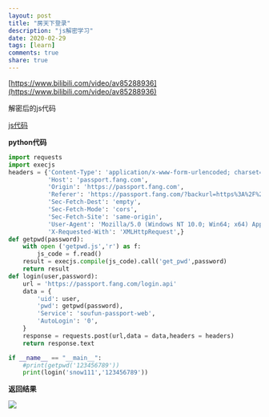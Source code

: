 ```yaml
---
layout: post
title: "房天下登录"
description: "js解密学习"
date: 2020-02-29
tags: [learn]
comments: true
share: true
---
```


[https://www.bilibili.com/video/av85288936](https://www.bilibili.com/video/av85288936)

解密后的js代码

[js代码](https://gitee.com/hkslover/blog_img/raw/master/file/getpwd.js)

**python代码**
```python
import requests
import execjs
headers = {'Content-Type': 'application/x-www-form-urlencoded; charset=UTF-8',
           'Host': 'passport.fang.com',
           'Origin': 'https://passport.fang.com',
           'Referer': 'https://passport.fang.com/?backurl=https%3A%2F%2Fwww.fang.com%2Fdefault.htm',
           'Sec-Fetch-Dest': 'empty',
           'Sec-Fetch-Mode': 'cors',
           'Sec-Fetch-Site': 'same-origin',
           'User-Agent': 'Mozilla/5.0 (Windows NT 10.0; Win64; x64) AppleWebKit/537.36 (KHTML, like Gecko) Chrome/80.0.3987.122 Safari/537.36',
           'X-Requested-With': 'XMLHttpRequest',}
def getpwd(password):
    with open ('getpwd.js','r') as f:
        js_code = f.read()
    result = execjs.compile(js_code).call('get_pwd',password)
    return result
def login(user,password):
    url = 'https://passport.fang.com/login.api'
    data = {
        'uid': user,
        'pwd': getpwd(password),
        'Service': 'soufun-passport-web',
        'AutoLogin': '0',
    }
    response = requests.post(url,data = data,headers = headers)
    return response.text

if __name__ == "__main__":
    #print(getpwd('123456789'))
    print(login('snow111','123456789'))
 ```
 
 **返回结果**
 
![](https://gitee.com/hkslover/blog_img/raw/master/2020/%E5%BE%AE%E4%BF%A1%E6%88%AA%E5%9B%BE_20200229145750.png)
